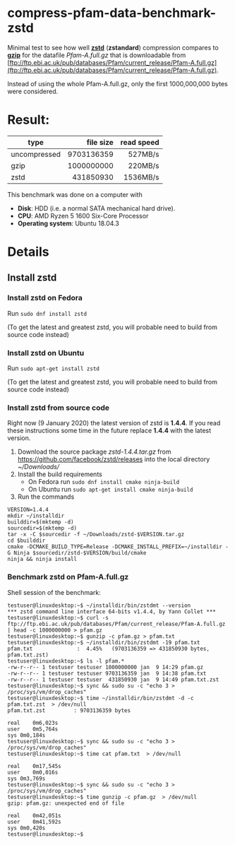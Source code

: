 # compress-pfam-data-benchmark-zstd
Minimal test to see how well [__zstd__](https://github.com/facebook/zstd) (__zstandard__) compression compares to [__gzip__](https://en.wikipedia.org/wiki/Gzip) for the datafile _Pfam-A.full.gz_ that is downloadable from [ftp://ftp.ebi.ac.uk/pub/databases/Pfam/current_release/Pfam-A.full.gz](ftp://ftp.ebi.ac.uk/pub/databases/Pfam/current_release/Pfam-A.full.gz).


Instead of using the whole Pfam-A.full.gz, only the first 1000,000,000 bytes were considered.

# Result:

| type          | file size | read speed | 
| ------------- |  ------: | ------: |
| uncompressed  | 9703136359| 527MB/s |
| gzip          | 1000000000 |  220MB/s  |
| zstd          | 431850930 |  1536MB/s |


This benchmark was done on a computer with

* __Disk__: HDD (i.e. a normal SATA mechanical hard drive).
* __CPU__: AMD Ryzen 5 1600 Six-Core Processor
* __Operating system__: Ubuntu 18.04.3




# Details
## Install zstd

### Install zstd on Fedora

Run `sudo dnf install zstd`

(To get the latest and greatest zstd, you will probable need to build from source code instead)


### Install zstd on Ubuntu

Run `sudo apt-get install zstd`

(To get the latest and greatest zstd, you will probable need to build from source code instead)

### Install zstd from source code

Right now (9 January 2020) the latest version of zstd is __1.4.4__.
If you read these instructions some time in the future replace __1.4.4__ with
the latest version.


1. Download the source package _zstd-1.4.4.tar.gz_ from https://github.com/facebook/zstd/releases into the local directory _~/Downloads/_
2. Install the build requirements
   - On Fedora run `sudo dnf install cmake ninja-build`
   - On Ubuntu run `sudo apt-get install cmake ninja-build`
3. Run the commands

```
VERSION=1.4.4
mkdir ~/installdir
builddir=$(mktemp -d)
sourcedir=$(mktemp -d)
tar -x -C $sourcedir -f ~/Downloads/zstd-$VERSION.tar.gz 
cd $builddir
cmake -DCMAKE_BUILD_TYPE=Release -DCMAKE_INSTALL_PREFIX=~/installdir -G Ninja $sourcedir/zstd-$VERSION/build/cmake
ninja && ninja install
```

### Benchmark zstd on Pfam-A.full.gz

Shell session of the benchmark:

```
testuser@linuxdesktop:~$ ~/installdir/bin/zstdmt --version
*** zstd command line interface 64-bits v1.4.4, by Yann Collet ***
testuser@linuxdesktop:~$ curl -s ftp://ftp.ebi.ac.uk/pub/databases/Pfam/current_release/Pfam-A.full.gz  | head -c 1000000000 > pfam.gz
testuser@linuxdesktop:~$ gunzip -c pfam.gz > pfam.txt
testuser@linuxdesktop:~$ ~/installdir/bin/zstdmt -19 pfam.txt
pfam.txt              :  4.45%   (9703136359 => 431850930 bytes, pfam.txt.zst)   
testuser@linuxdesktop:~$ ls -l pfam.*
-rw-r--r-- 1 testuser testuser 1000000000 jan  9 14:29 pfam.gz
-rw-r--r-- 1 testuser testuser 9703136359 jan  9 14:38 pfam.txt
-rw-r--r-- 1 testuser testuser  431850930 jan  9 14:49 pfam.txt.zst
testuser@linuxdesktop:~$ sync && sudo su -c "echo 3 > /proc/sys/vm/drop_caches"
testuser@linuxdesktop:~$ time ~/installdir/bin/zstdmt -d -c pfam.txt.zst  > /dev/null
pfam.txt.zst         : 9703136359 bytes                                         

real	0m6,023s
user	0m5,764s
sys	0m0,184s
testuser@linuxdesktop:~$ sync && sudo su -c "echo 3 > /proc/sys/vm/drop_caches"
testuser@linuxdesktop:~$ time cat pfam.txt  > /dev/null

real	0m17,545s
user	0m0,016s
sys	0m3,769s
testuser@linuxdesktop:~$ sync && sudo su -c "echo 3 > /proc/sys/vm/drop_caches"
testuser@linuxdesktop:~$ time gunzip -c pfam.gz  > /dev/null
gzip: pfam.gz: unexpected end of file

real	0m42,051s
user	0m41,592s
sys	0m0,420s
testuser@linuxdesktop:~$ 
```
